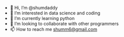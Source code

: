 - 👋 Hi, I’m @shumdaddy
- 👀 I’m interested in data science and coding
- 🌱 I’m currently learning python
- 💞️ I’m looking to collaborate with other programmers
- 📫 How to reach me shumm6@gmail.com

<!---
shumdaddy/shumdaddy is a ✨ special ✨ repository because its `README.md` (this file) appears on your GitHub profile.
You can click the Preview link to take a look at your changes.
--->
